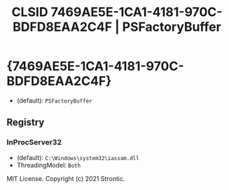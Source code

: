 ﻿---
title: "CLSID 7469AE5E-1CA1-4181-970C-BDFD8EAA2C4F | PSFactoryBuffer"
excerpt: What is COM-Object CLSID 7469AE5E-1CA1-4181-970C-BDFD8EAA2C4F?
---

# {7469AE5E-1CA1-4181-970C-BDFD8EAA2C4F}

* (default): `PSFactoryBuffer`

## Registry


### InProcServer32

* (default): `C:\Windows\system32\iassam.dll`
* ThreadingModel: `Both`

MIT License. Copyright (c) 2021 Strontic.


